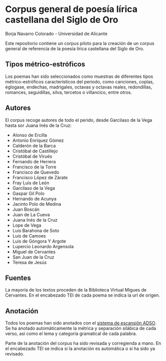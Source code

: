 # Corpus general de poesía lírica castellana del Siglo de Oro

Borja Navarro Colorado - Universidad de Alicante

Este repositorio contiene un corpus piloto para la creación de un corpus general de referencia de la poesía lírica castellana del Siglo de Oro.

## Tipos métrico-estróficos
Los poemas han sido seleccionados como muestras de diferentes tipos métrico-estróficos característicos del periodo, como canciones, coplas, églogase, endechas, madrigales, octavas y octavas reales, redondillas, romances, seguidillas, silva, tercetos o villancico, entre otros.

## Autores
El corpus recoge autores de todo el perido, desde Garcilaso de la Vega hasta sor Juana Inés de la Cruz:

- Alonso de Ercilla
- Antonio Enríquez Gómez
- Calderón de la Barca
- Cristóbal de Castillejo
- Cristóbal de Virués
- Fernando de Herrera
- Francisco de la Torre
- Francisco de Quevedo
- Francisco López de Zárate
- Fray Luis de León
- Garcilaso de la Vega
- Gaspar Gil Polo
- Hernando de Acunya
- Jacinto Polo de Medina
- Juan Boscán
- Juan de La Cueva
- Juana Inés de la Cruz
- Lope de Vega
- Luis Barahona de Soto
- Luis de Camoes
- Luis de Góngora Y Argote
- Lupercio Leonardo Argensola
- Miguel de Cervantes
- San Juan de la Cruz
- Teresa de Jesús

## Fuentes
La mayoría de los textos proceden de la Biblioteca Virtual Migues de Cervantes. En el encabezado TEI de cada poema se indica la url de origen.

## Anotación
Todos los poemas han sido anotados con el [sistema de escansión ADSO](http://adso.gplsi.es). Se ha anotado automáticamente la métrica y separación silábica de cada verso, así como el lema y categoría gramatical de cada palabra.

Parte de la anotación del corpus ha sido revisada y corregienda a mano. En el encabezado TEI se indica si la anotación es automática o si ha sido ya revisado.
